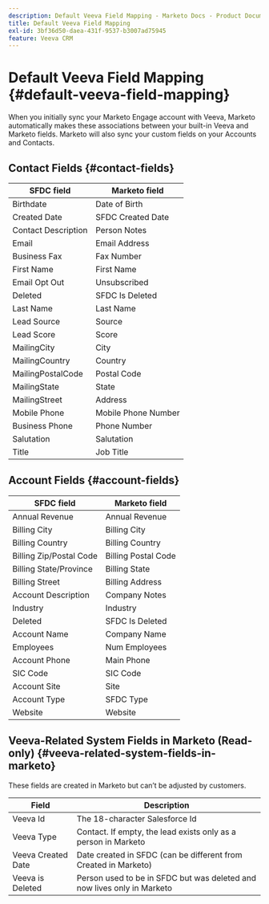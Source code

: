 ```yaml
---
description: Default Veeva Field Mapping - Marketo Docs - Product Documentation
title: Default Veeva Field Mapping
exl-id: 3bf36d50-daea-431f-9537-b3007ad75945
feature: Veeva CRM
---
```

# Default Veeva Field Mapping {#default-veeva-field-mapping}

When you initially sync your Marketo Engage account with Veeva, Marketo automatically makes these associations between your built-in Veeva and Marketo fields. Marketo will also sync your custom fields on your Accounts and Contacts.

## Contact Fields {#contact-fields}

<table>
  <colgroup>
    <col/>
    <col/>
  </colgroup>
  <thead>
    <tr>
      <th>SFDC field</th>
      <th>Marketo field</th>
    </tr>
  </thead>
  <tbody>
    <tr>
      <td>Birthdate</td>
      <td>Date of Birth</td>
    </tr>
    <tr>
      <td>Created Date</td>
      <td>SFDC Created Date</td>
    </tr>
    <tr>
      <td>Contact Description</td>
      <td>Person Notes</td>
    </tr>
    <tr>
      <td>Email</td>
      <td>Email Address</td>
    </tr>
    <tr>
      <td>Business Fax</td>
      <td>Fax Number</td>
    </tr>
    <tr>
      <td>First Name</td>
      <td>First Name</td>
    </tr>
    <tr>
      <td>Email Opt Out</td>
      <td>Unsubscribed</td>
    </tr>
    <tr>
      <td>Deleted</td>
      <td>SFDC Is Deleted</td>
    </tr>
    <tr>
      <td>Last Name</td>
      <td>Last Name</td>
    </tr>
    <tr>
      <td>Lead Source</td>
      <td>Source</td>
    </tr>
    <tr>
      <td>Lead Score</td>
      <td>Score</td>
    </tr>
    <tr>
      <td>MailingCity</td>
      <td>City</td>
    </tr>
    <tr>
      <td>MailingCountry</td>
      <td>Country</td>
    </tr>
    <tr>
      <td>MailingPostalCode</td>
      <td>Postal Code</td>
    </tr>
    <tr>
      <td>MailingState</td>
      <td>State</td>
    </tr>
    <tr>
      <td>MailingStreet</td>
      <td>Address</td>
    </tr>
    <tr>
      <td>Mobile Phone</td>
      <td>Mobile Phone Number</td>
    </tr>
    <tr>
      <td>Business Phone</td>
      <td>Phone Number</td>
    </tr>
    <tr>
      <td>Salutation</td>
      <td>Salutation</td>
    </tr>
    <tr>
      <td>Title</td>
      <td>Job Title</td>
    </tr>
  </tbody>
</table>

## Account Fields {#account-fields}

<table>
  <colgroup>
    <col/>
    <col/>
  </colgroup>
  <thead>
    <tr>
      <th>SFDC field</th>
      <th>Marketo field</th>
    </tr>
  </thead>
  <tbody>
    <tr>
      <td>Annual Revenue</td>
      <td>Annual Revenue</td>
    </tr>
    <tr>
      <td>Billing City</td>
      <td>Billing City</td>
    </tr>
    <tr>
      <td>Billing Country</td>
      <td>Billing Country</td>
    </tr>
    <tr>
      <td>Billing Zip/Postal Code</td>
      <td>Billing Postal Code</td>
    </tr>
    <tr>
      <td>Billing State/Province</td>
      <td>Billing State</td>
    </tr>
    <tr>
      <td>Billing Street</td>
      <td>Billing Address</td>
    </tr>
    <tr>
      <td>Account Description</td>
      <td>Company Notes</td>
    </tr>
    <tr>
      <td>Industry</td>
      <td>Industry</td>
    </tr>
    <tr>
      <td>Deleted</td>
      <td>SFDC Is Deleted</td>
    </tr>
    <tr>
      <td>Account Name</td>
      <td>Company Name</td>
    </tr>
    <tr>
      <td>Employees</td>
      <td>Num Employees</td>
    </tr>
    <tr>
      <td>Account Phone</td>
      <td>Main Phone</td>
    </tr>
    <tr>
      <td>SIC Code</td>
      <td>SIC Code</td>
    </tr>
    <tr>
      <td>Account Site</td>
      <td>Site</td>
    </tr>
    <tr>
      <td>Account Type</td>
      <td>SFDC Type</td>
    </tr>
    <tr>
      <td>Website</td>
      <td>Website</td>
    </tr>
  </tbody>
</table>

## Veeva-Related System Fields in Marketo (Read-only) {#veeva-related-system-fields-in-marketo}

These fields are created in Marketo but can’t be adjusted by customers.

<table>
  <colgroup>
    <col/>
    <col/>
  </colgroup>
  <thead>
    <tr>
      <th>Field</th>
      <th>Description</th>
    </tr>
  </thead>
  <tbody>
    <tr>
      <td>Veeva Id</td>
      <td>The 18-character Salesforce Id</td>
    </tr>
    <tr>
      <td>Veeva Type</td>
      <td>Contact. If empty, the lead exists only as a person in Marketo</td>
    </tr>
    <tr>
      <td>Veeva Created Date</td>
      <td>Date created in SFDC (can be different from Created in Marketo)</td>
    </tr>
    <tr>
      <td>Veeva is Deleted</td>
      <td>Person used to be in SFDC but was deleted and now lives only in Marketo</td>
    </tr>
  </tbody>
</table>
